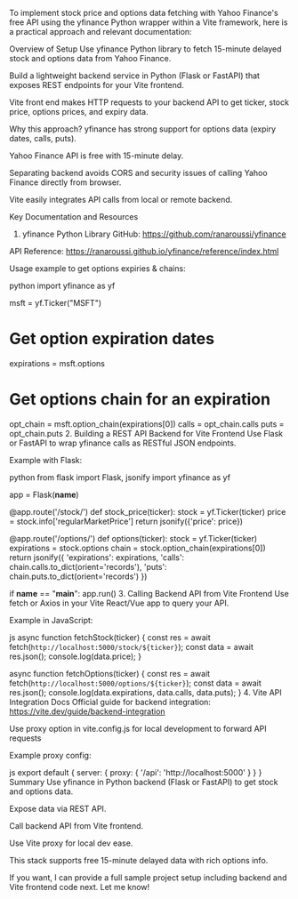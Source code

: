 To implement stock price and options data fetching with Yahoo Finance's free API using the yfinance Python wrapper within a Vite framework, here is a practical approach and relevant documentation:

Overview of Setup
Use yfinance Python library to fetch 15-minute delayed stock and options data from Yahoo Finance.

Build a lightweight backend service in Python (Flask or FastAPI) that exposes REST endpoints for your Vite frontend.

Vite front end makes HTTP requests to your backend API to get ticker, stock price, options prices, and expiry data.

Why this approach?
yfinance has strong support for options data (expiry dates, calls, puts).

Yahoo Finance API is free with 15-minute delay.

Separating backend avoids CORS and security issues of calling Yahoo Finance directly from browser.

Vite easily integrates API calls from local or remote backend.

Key Documentation and Resources
1. yfinance Python Library
GitHub: https://github.com/ranaroussi/yfinance

API Reference: https://ranaroussi.github.io/yfinance/reference/index.html

Usage example to get options expiries & chains:

python
import yfinance as yf

msft = yf.Ticker("MSFT")

# Get option expiration dates
expirations = msft.options

# Get options chain for an expiration
opt_chain = msft.option_chain(expirations[0]) 
calls = opt_chain.calls
puts = opt_chain.puts
2. Building a REST API Backend for Vite Frontend
Use Flask or FastAPI to wrap yfinance calls as RESTful JSON endpoints.

Example with Flask:

python
from flask import Flask, jsonify
import yfinance as yf

app = Flask(__name__)

@app.route('/stock/<ticker>')
def stock_price(ticker):
    stock = yf.Ticker(ticker)
    price = stock.info['regularMarketPrice']
    return jsonify({'price': price})

@app.route('/options/<ticker>')
def options(ticker):
    stock = yf.Ticker(ticker)
    expirations = stock.options
    chain = stock.option_chain(expirations[0])
    return jsonify({
        'expirations': expirations,
        'calls': chain.calls.to_dict(orient='records'),
        'puts': chain.puts.to_dict(orient='records')
    })

if __name__ == "__main__":
    app.run()
3. Calling Backend API from Vite Frontend
Use fetch or Axios in your Vite React/Vue app to query your API.

Example in JavaScript:

js
async function fetchStock(ticker) {
    const res = await fetch(`http://localhost:5000/stock/${ticker}`);
    const data = await res.json();
    console.log(data.price);
}

async function fetchOptions(ticker) {
    const res = await fetch(`http://localhost:5000/options/${ticker}`);
    const data = await res.json();
    console.log(data.expirations, data.calls, data.puts);
}
4. Vite API Integration Docs
Official guide for backend integration: https://vite.dev/guide/backend-integration

Use proxy option in vite.config.js for local development to forward API requests

Example proxy config:

js
export default {
  server: {
    proxy: {
      '/api': 'http://localhost:5000'
    }
  }
}
Summary
Use yfinance in Python backend (Flask or FastAPI) to get stock and options data.

Expose data via REST API.

Call backend API from Vite frontend.

Use Vite proxy for local dev ease.

This stack supports free 15-minute delayed data with rich options info.

If you want, I can provide a full sample project setup including backend and Vite frontend code next. Let me know!